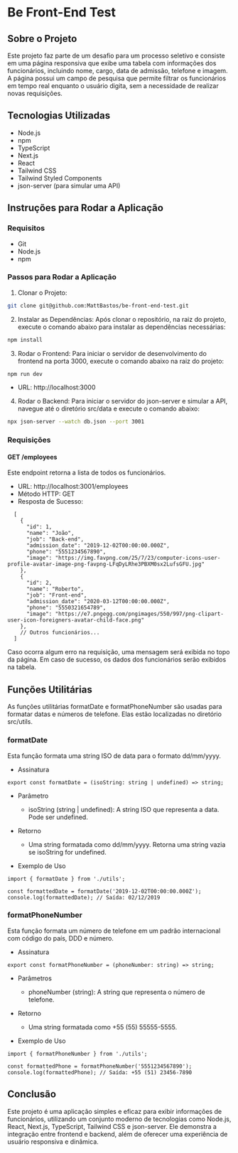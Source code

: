 # Be Front-End Test

## Sobre o Projeto
Este projeto faz parte de um desafio para um processo seletivo e consiste em uma página responsiva que exibe uma tabela com informações dos funcionários, incluindo nome, cargo, data de admissão, telefone e imagem. A página possui um campo de pesquisa que permite filtrar os funcionários em tempo real enquanto o usuário digita, sem a necessidade de realizar novas requisições.

## Tecnologias Utilizadas

- Node.js
- npm
- TypeScript
- Next.js
- React
- Tailwind CSS
- Tailwind Styled Components
- json-server (para simular uma API)

## Instruções para Rodar a Aplicação
### Requisitos
- Git
- Node.js
- npm

### Passos para Rodar a Aplicação
1. Clonar o Projeto:

```bash
git clone git@github.com:MattBastos/be-front-end-test.git
```

2. Instalar as Dependências: Após clonar o repositório, na raiz do projeto, execute o comando abaixo para instalar as dependências necessárias:

```bash
npm install
```

3. Rodar o Frontend: Para iniciar o servidor de desenvolvimento do frontend na porta 3000, execute o comando abaixo na raiz do projeto:

```bash
npm run dev
```
- URL: http://localhost:3000

4. Rodar o Backend: Para iniciar o servidor do json-server e simular a API, navegue até o diretório src/data e execute o comando abaixo:

```bash
npx json-server --watch db.json --port 3001
```

### Requisições

#### GET /employees
Este endpoint retorna a lista de todos os funcionários.

- URL: http://localhost:3001/employees
- Método HTTP: GET
- Resposta de Sucesso:
  
```
  [
    {
      "id": 1,
      "name": "João",
      "job": "Back-end",
      "admission_date": "2019-12-02T00:00:00.000Z",
      "phone": "5551234567890",
      "image": "https://img.favpng.com/25/7/23/computer-icons-user-profile-avatar-image-png-favpng-LFqDyLRhe3PBXM0sx2LufsGFU.jpg"
    },
    {
      "id": 2,
      "name": "Roberto",
      "job": "Front-end",
      "admission_date": "2020-03-12T00:00:00.000Z",
      "phone": "5550321654789",
      "image": "https://e7.pngegg.com/pngimages/550/997/png-clipart-user-icon-foreigners-avatar-child-face.png"
    },
    // Outros funcionários...
  ]
```

Caso ocorra algum erro na requisição, uma mensagem será exibida no topo da página. Em caso de sucesso, os dados dos funcionários serão exibidos na tabela.

## Funções Utilitárias
As funções utilitárias formatDate e formatPhoneNumber são usadas para formatar datas e números de telefone. Elas estão localizadas no diretório src/utils.

### formatDate
Esta função formata uma string ISO de data para o formato dd/mm/yyyy.

- Assinatura
```
export const formatDate = (isoString: string | undefined) => string;
```

- Parâmetro
  - isoString (string | undefined): A string ISO que representa a data. Pode ser undefined.

- Retorno
  - Uma string formatada como dd/mm/yyyy. Retorna uma string vazia se isoString for undefined.

- Exemplo de Uso
```
import { formatDate } from './utils';

const formattedDate = formatDate('2019-12-02T00:00:00.000Z');
console.log(formattedDate); // Saída: 02/12/2019
```

### formatPhoneNumber
Esta função formata um número de telefone em um padrão internacional com código do país, DDD e número.

- Assinatura
```
export const formatPhoneNumber = (phoneNumber: string) => string;
```

- Parâmetros
  - phoneNumber (string): A string que representa o número de telefone.

- Retorno
  - Uma string formatada como +55 (55) 55555-5555.

- Exemplo de Uso
```
import { formatPhoneNumber } from './utils';

const formattedPhone = formatPhoneNumber('5551234567890');
console.log(formattedPhone); // Saída: +55 (51) 23456-7890
```

## Conclusão
Este projeto é uma aplicação simples e eficaz para exibir informações de funcionários, utilizando um conjunto moderno de tecnologias como Node.js, React, Next.js, TypeScript, Tailwind CSS e json-server. Ele demonstra a integração entre frontend e backend, além de oferecer uma experiência de usuário responsiva e dinâmica.
